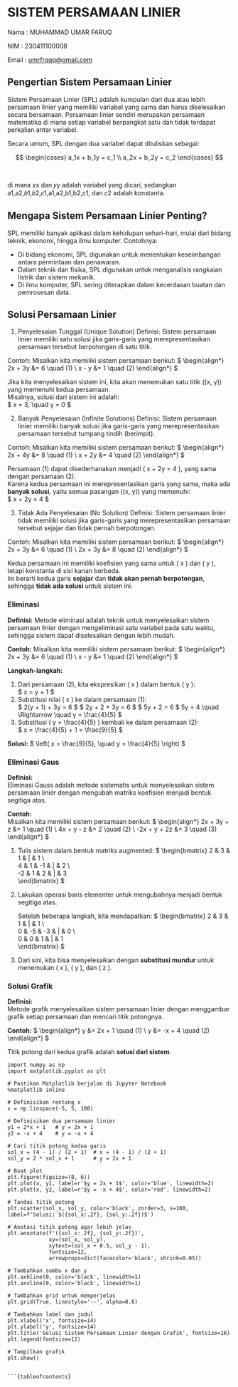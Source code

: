 # SISTEM PERSAMAAN LINIER

Nama    : MUHAMMAD UMAR FARUQ

NIM     : 230411100008

Email   : umrfrqqq@gmail.com




## Pengertian Sistem Persamaan Linier
Sistem Persamaan Linier (SPL) adalah kumpulan dari dua atau lebih persamaan linier yang memiliki variabel yang sama dan harus diselesaikan secara bersamaan. Persamaan linier sendiri merupakan persamaan matematika di mana setiap variabel berpangkat satu dan tidak terdapat perkalian antar variabel.

Secara umum, SPL dengan dua variabel dapat dituliskan sebagai:

$$
\begin{cases} 
a_1x + b_1y = c_1 \\ 
a_2x + b_2y = c_2  
\end{cases}
$$
 
​
 
di mana 𝑥x dan 𝑦y adalah variabel yang dicari, sedangkan 𝑎1,𝑎2,𝑏1,𝑏2,𝑐1,a1,a2,b1,b2,c1, dan 𝑐2
adalah konstanta.


## Mengapa Sistem Persamaan Linier Penting?

SPL memiliki banyak aplikasi dalam kehidupan sehari-hari, mulai dari bidang teknik, ekonomi, hingga ilmu komputer. Contohnya:

* Di bidang ekonomi, SPL digunakan untuk menentukan keseimbangan antara permintaan dan penawaran.
* Dalam teknik dan fisika, SPL digunakan untuk menganalisis rangkaian listrik dan sistem mekanik.
* Di ilmu komputer, SPL sering diterapkan dalam kecerdasan buatan dan pemrosesan data.


## Solusi Persamaan Linier

1. Penyelesaian Tunggal (Unique Solution)
Definisi: Sistem persamaan linier memiliki satu solusi jika garis-garis yang merepresentasikan persamaan tersebut berpotongan di satu titik.

Contoh: Misalkan kita memiliki sistem persamaan berikut: 
$
\begin{align*}
2x + 3y &= 6 \quad (1) \\
x - y &= 1 \quad (2)
\end{align*}
$

Jika kita menyelesaikan sistem ini, kita akan menemukan satu titik \((x, y)\) yang memenuhi kedua persamaan.  
Misalnya, solusi dari sistem ini adalah:  
$
x = 3, \quad y = 0
$

2. Banyak Penyelesaian (Infinite Solutions)
Definisi: Sistem persamaan linier memiliki banyak solusi jika garis-garis yang merepresentasikan persamaan tersebut tumpang tindih (berimpit).

Contoh: Misalkan kita memiliki sistem persamaan berikut: 
$
\begin{align*}
2x + 4y &= 8 \quad (1) \\
x + 2y &= 4 \quad (2)
\end{align*}
$

Persamaan (1) dapat disederhanakan menjadi \( x + 2y = 4 \), yang sama dengan persamaan (2).  
Karena kedua persamaan ini merepresentasikan garis yang sama, maka ada **banyak solusi**, yaitu semua pasangan \((x, y)\) yang memenuhi:  
$
x + 2y = 4
$

3. Tidak Ada Penyelesaian (No Solution)
Definisi: Sistem persamaan linier tidak memiliki solusi jika garis-garis yang merepresentasikan persamaan tersebut sejajar dan tidak pernah berpotongan.

Contoh: Misalkan kita memiliki sistem persamaan berikut: 
$
\begin{align*}
2x + 3y &= 6 \quad (1) \\
2x + 3y &= 8 \quad (2)
\end{align*}
$

Kedua persamaan ini memiliki koefisien yang sama untuk \( x \) dan \( y \), tetapi konstanta di sisi kanan berbeda.  
Ini berarti kedua garis **sejajar** dan **tidak akan pernah berpotongan**, sehingga **tidak ada solusi** untuk sistem ini.

### Eliminasi
**Definisi:** Metode eliminasi adalah teknik untuk menyelesaikan sistem persamaan linier dengan mengeliminasi satu variabel pada satu waktu, sehingga sistem dapat diselesaikan dengan lebih mudah.

**Contoh:** Misalkan kita memiliki sistem persamaan berikut:
$
\begin{align*}
2x + 3y &= 6 \quad (1) \\
x - y &= 1 \quad (2)
\end{align*}
$

**Langkah-langkah:**
1. Dari persamaan (2), kita ekspresikan \( x \) dalam bentuk \( y \):  
   $
   x = y + 1
   $
2. Substitusi nilai \( x \) ke dalam persamaan (1):  
   $
   2(y + 1) + 3y = 6
   $
   $
   2y + 2 + 3y = 6
   $
   $
   5y + 2 = 6
   $
   5y = 4 \quad \Rightarrow \quad y = \frac{4}{5}
   $
3. Substitusi \( y = \frac{4}{5} \) kembali ke dalam persamaan (2):  
   $
   x = \frac{4}{5} + 1 = \frac{9}{5}
   $

**Solusi:**
$
\left( x = \frac{9}{5}, \quad y = \frac{4}{5} \right)
$

### Eliminasi Gaus
**Definisi:**  
Eliminasi Gauss adalah metode sistematis untuk menyelesaikan sistem persamaan linier dengan mengubah matriks koefisien menjadi bentuk segitiga atas.

**Contoh:**  
Misalkan kita memiliki sistem persamaan berikut:
$
\begin{align*}
2x + 3y + z &= 1 \quad (1) \\
4x + y - z &= 2 \quad (2) \\
-2x + y + 2z &= 3 \quad (3)
\end{align*}
$

1. Tulis sistem dalam bentuk matriks augmented:
   $
   \begin{bmatrix} 
   2 & 3 & 1 & | & 1 \\  
   4 & 1 & -1 & | & 2 \\  
   -2 & 1 & 2 & | & 3  
   \end{bmatrix}
   $
2. Lakukan operasi baris elementer untuk mengubahnya menjadi bentuk segitiga atas.

   Setelah beberapa langkah, kita mendapatkan:
   $
   \begin{bmatrix} 
   2 & 3 & 1 & | & 1 \\  
   0 & -5 & -3 & | & 0 \\  
   0 & 0 & 1 & | & 1  
   \end{bmatrix}
   $

3. Dari sini, kita bisa menyelesaikan dengan **substitusi mundur** untuk menemukan \( x \), \( y \), dan \( z \).

### Solusi Grafik
**Definisi:**  
Metode grafik menyelesaikan sistem persamaan linier dengan menggambar grafik setiap persamaan dan mencari titik potongnya.

**Contoh:**
$
\begin{align*}
y &= 2x + 1 \quad (1) \\
y &= -x + 4 \quad (2)
\end{align*}
$

Titik potong dari kedua grafik adalah **solusi dari sistem**.

```{code-cell} python
import numpy as np
import matplotlib.pyplot as plt

# Pastikan Matplotlib berjalan di Jupyter Notebook
%matplotlib inline

# Definisikan rentang x
x = np.linspace(-5, 5, 100)

# Definisikan dua persamaan linier
y1 = 2*x + 1   # y = 2x + 1
y2 = -x + 4    # y = -x + 4

# Cari titik potong kedua garis
sol_x = (4 - 1) / (2 + 1)  # x = (4 - 1) / (2 + 1)
sol_y = 2 * sol_x + 1      # y = 2x + 1

# Buat plot
plt.figure(figsize=(8, 6))
plt.plot(x, y1, label=r'$y = 2x + 1$', color='blue', linewidth=2)
plt.plot(x, y2, label=r'$y = -x + 4$', color='red', linewidth=2)

# Tandai titik potong
plt.scatter(sol_x, sol_y, color='black', zorder=3, s=100, label=f'Solusi: $({sol_x:.2f}, {sol_y:.2f})$')

# Anotasi titik potong agar lebih jelas
plt.annotate(f'({sol_x:.2f}, {sol_y:.2f})', 
             xy=(sol_x, sol_y), 
             xytext=(sol_x + 0.5, sol_y - 1),
             fontsize=12,
             arrowprops=dict(facecolor='black', shrink=0.05))

# Tambahkan sumbu x dan y
plt.axhline(0, color='black', linewidth=1)
plt.axvline(0, color='black', linewidth=1)

# Tambahkan grid untuk memperjelas
plt.grid(True, linestyle='--', alpha=0.6)

# Tambahkan label dan judul
plt.xlabel('x', fontsize=14)
plt.ylabel('y', fontsize=14)
plt.title('Solusi Sistem Persamaan Linier dengan Grafik', fontsize=16)
plt.legend(fontsize=12)

# Tampilkan grafik
plt.show()


```{tableofcontents}
```
